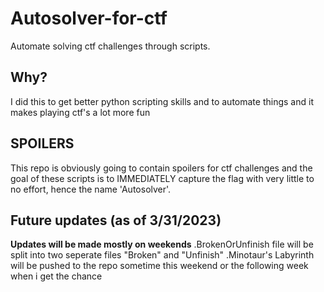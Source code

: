 # Autosolver-for-ctf
Automate solving ctf challenges through scripts.
## Why?
I did this to get better python scripting skills and to automate things and it makes playing ctf's a lot more fun
## SPOILERS
This repo is obviously going to contain spoilers for ctf challenges and the goal of these scripts is to IMMEDIATELY capture the flag with very little to no  effort, hence the name 'Autosolver'.  
## Future updates (as of 3/31/2023)
**Updates will be made mostly on weekends** 
 .BrokenOrUnfinish file will be split into two seperate files "Broken" and "Unfinish"
 .Minotaur's Labyrinth will be pushed to the repo sometime this weekend or the following week when i get the chance
